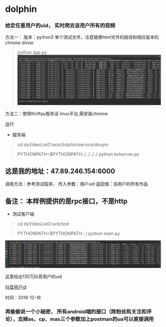 # dolphin

### 给定任意用户的uid， 实时爬去该用户所有的视频
方法一：
  版本：python3
  单个测试文件，注意替换html文件的路径和相应版本的chrome driver
  
  > python app.py
  ![image](https://github.com/daxingshen/imgines/raw/master/444.png)

  
方法二：使用thriftpy服务话
linux平台,需安装chrome

运行 

- 服务端
> cd dyVideoListCrack/dolphin/service/douyin  

> PYTHONPATH=$PYTHONPATH:./../../../ python kolserver.py  


## 这是我的地址：47.89.246.154:6000
调用方法：参考测试程序，
传入参数：用户uid
返回值：该用户的所有作品
## 备注： 本样例提供的是rpc接口，不是http

- 测试客户端
> cd dyVideoListCrack/test  

> PYTHONPATH=$PYTHONPATH:../ python main.py  

![image](https://github.com/daxingshen/imgines/raw/master/WX20180912-223024.png)


这里给出130万抖音用户的uid

[抖音用户id](https://github.com/daxingshen/loach/blob/master/douyin_distinct.txt)

时间：2018-12-18
### 再偷偷说一个小秘密， 所有android端的接口（除粉丝和关注和评论），去掉as、cp、mas三个参数加上postman的ua可以直接调用

